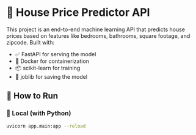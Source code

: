 # 🏡 House Price Predictor API

This project is an end-to-end machine learning API that predicts house prices based on features like bedrooms, bathrooms, square footage, and zipcode. Built with:

- ✅ FastAPI for serving the model
- 🐳 Docker for containerization
- 📦 scikit-learn for training
- 💾 joblib for saving the model

## 🚀 How to Run

### 🔧 Local (with Python)
```bash
uvicorn app.main:app --reload

